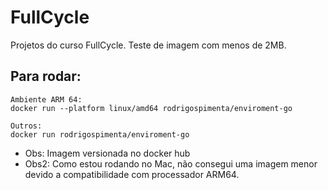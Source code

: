 # FullCycle
Projetos do curso FullCycle. Teste de imagem com menos de 2MB.

## Para rodar:

    Ambiente ARM 64:
    docker run --platform linux/amd64 rodrigospimenta/enviroment-go

    Outros:
    docker run rodrigospimenta/enviroment-go

* Obs: Imagem versionada no docker hub
* Obs2: Como estou rodando no Mac, não consegui uma imagem menor devido a compatibilidade com processador ARM64.
